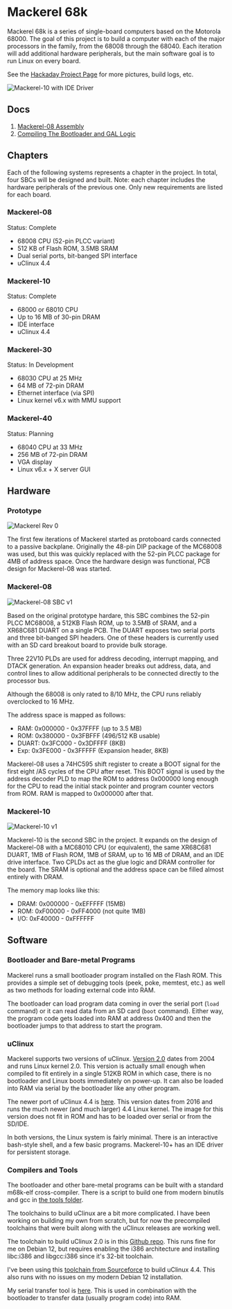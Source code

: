 # Mackerel 68k

Mackerel 68k is a series of single-board computers based on the Motorola 68000. The goal of this project is to build a computer with each of the major processors in the family, from the 68008 through the 68040. Each iteration will add additional hardware peripherals, but the main software goal is to run Linux on every board.

See the [Hackaday Project Page](https://hackaday.io/project/183861-mackerel-68k-computer) for more pictures, build logs, etc.

![Mackerel-10 with IDE Driver](media/images/mackerel-10-v1-with-drive.jpg)

## Docs

1. [Mackerel-08 Assembly](docs/mackerel-08-board-assembly.md)
2. [Compiling The Bootloader and GAL Logic](docs/compiling-bootloader.md)

## Chapters

Each of the following systems represents a chapter in the project. In total, four SBCs will be designed and built. Note: each chapter includes the hardware peripherals of the previous one. Only new requirements are listed for each board.

### Mackerel-08
Status: Complete

- 68008 CPU (52-pin PLCC variant)
- 512 KB of Flash ROM, 3.5MB SRAM
- Dual serial ports, bit-banged SPI interface
- uClinux 4.4

### Mackerel-10
Status: Complete

- 68000 or 68010 CPU
- Up to 16 MB of 30-pin DRAM
- IDE interface
- uClinux 4.4

### Mackerel-30
Status: In Development

- 68030 CPU at 25 MHz
- 64 MB of 72-pin DRAM
- Ethernet interface (via SPI)
- Linux kernel v6.x with MMU support

### Mackerel-40
Status: Planning

- 68040 CPU at 33 MHz
- 256 MB of 72-pin DRAM
- VGA display
- Linux v6.x + X server GUI

## Hardware

### Prototype

![Mackerel Rev 0](media/images/mackerel-08-rev0.jpg)

The first few iterations of Mackerel started as protoboard cards connected to a passive backplane. Originally the 48-pin DIP package of the MC68008 was used, but this was quickly replaced with the 52-pin PLCC package for 4MB of address space. Once the hardware design was functional, PCB design for Mackerel-08 was started.

### Mackerel-08

![Mackerel-08 SBC v1](media/images/mackerel-08-v1.1_cropped.jpg)

Based on the original prototype hardare, this SBC combines the 52-pin PLCC MC68008, a 512KB Flash ROM, up to 3.5MB of SRAM, and a XR68C681 DUART on a single PCB. The DUART exposes two serial ports and three bit-banged SPI headers. One of these headers is currently used with an SD card breakout board to provide bulk storage.

Three 22V10 PLDs are used for address decoding, interrupt mapping, and DTACK generation. An expansion header breaks out address, data, and control lines to allow additional peripherals to be connected directly to the processor bus.

Although the 68008 is only rated to 8/10 MHz, the CPU runs reliably overclocked to 16 MHz.

The address space is mapped as follows:

- RAM:    0x000000 - 0x37FFFF (up to 3.5 MB)
- ROM:    0x380000 - 0x3FBFFF (496/512 KB usable)
- DUART:  0x3FC000 - 0x3DFFFF (8KB)
- Exp:    0x3FE000 - 0x3FFFFF (Expansion header, 8KB)

Mackerel-08 uses a 74HC595 shift register to create a BOOT signal for the first eight /AS cycles of the CPU after reset. This BOOT signal is used by the address decoder PLD to map the ROM to address 0x000000 long enough for the CPU to read the initial stack pointer and program counter vectors from ROM. RAM is mapped to 0x000000 after that.

### Mackerel-10

![Mackerel-10 v1](media/images/mackerel-10-v1_cropped.jpg)

Mackerel-10 is the second SBC in the project. It expands on the design of Mackerel-08 with a MC68010 CPU (or equivalent), the same XR68C681 DUART, 1MB of Flash ROM, 1MB of SRAM, up to 16 MB of DRAM, and an IDE drive interface. Two CPLDs act as the glue logic and DRAM controller for the board. The SRAM is optional and the address space can be filled almost entirely with DRAM.

The memory map looks like this:

- DRAM:     0x000000 - 0xEFFFFF (15MB)
- ROM:      0xF00000 - 0xFF4000 (not quite 1MB)
- I/O:      0xF40000 - 0xFFFFFF

## Software

### Bootloader and Bare-metal Programs
Mackerel runs a small bootloader program installed on the Flash ROM. This provides a simple set of debugging tools (peek, poke, memtest, etc.) as well as two methods for loading external code into RAM.

The bootloader can load program data coming in over the serial port (`load` command) or it can read data from an SD card (`boot` command). Either way, the program code gets loaded into RAM at address 0x400 and then the bootloader jumps to that address to start the program.

### uClinux
Mackerel supports two versions of uClinux. [Version 2.0](https://github.com/crmaykish/mackerel-uclinux-20040218) dates from 2004 and runs Linux kernel 2.0. This version is actually small enough when compiled to fit entirely in a single 512KB ROM in which case, there is no bootloader and Linux boots immediately on power-up. It can also be loaded into RAM via serial by the bootloader like any other program.

The newer port of uClinux 4.4 is [here](https://github.com/crmaykish/mackerel-uclinux-20160919). This version dates from 2016 and runs the much newer (and much larger) 4.4 Linux kernel. The image for this version does not fit in ROM and has to be loaded over serial or from the SD/IDE.

In both versions, the Linux system is fairly minimal. There is an interactive bash-style shell, and a few basic programs. Mackerel-10+ has an IDE driver for persistent storage.

### Compilers and Tools
The bootloader and other bare-metal programs can be built with a standard m68k-elf cross-compiler. There is a script to build one from modern binutils and gcc in [the tools folder](tools/build_cross_compiler.sh).

The toolchains to build uClinux are a bit more complicated. I have been working on building my own from scratch, but for now the precompiled toolchains that were built along with the uClinux releases are working well.

The toolchain to build uClinux 2.0 is in this [Github repo](https://github.com/crmaykish/mackerel-m68k-elf-tools-2003). This runs fine for me on Debian 12, but requires enabling the i386 architecture and installing libc:i386 and libgcc:i386 since it's 32-bit toolchain.

I've been using this [toolchain from Sourceforce](https://sourceforge.net/projects/uclinux/files/Tools/m68k-uclinux-20160822/m68k-uclinux-tools-20160822.tar.bz2/download) to build uClinux 4.4. This also runs with no issues on my modern Debian 12 installation.

My serial transfer tool is [here](https://github.com/crmaykish/ctt). This is used in combination with the bootloader to transfer data (usually program code) into RAM.

